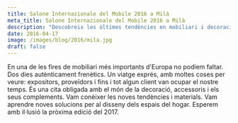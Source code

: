 ```yaml
---
title: Salone Internazionale del Mobile 2016 a Milà
meta_title: Salone Internazionale del Mobile 2016 a Milà
description: "Descobreix les últimes tendències en mobiliari i decoració en una de les fires més importants d'Europa: el Salone Internazionale del Mobile a Milà."
date: 2016-04-17
image: /images/blog/2016/mila.jpg
draft: false
---
```


En una de les fires de mobiliari més importants d'Europa no podíem faltar. Dos dies autènticament frenètics. Un viatge exprés, amb moltes coses per veure: expositors, proveïdors i fins i tot algun client van ocupar el nostre temps. És una cita obligada amb el món de la decoració, accessoris i els seus complements. Vam conèixer les noves tendències i materials. Vam aprendre noves solucions per al disseny dels espais del hogar. Esperem amb il·lusió la pròxima edició del 2017.
